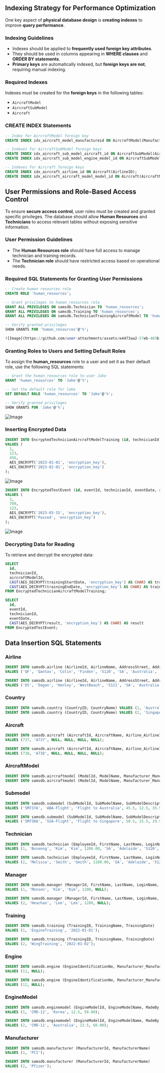 ## **Indexing Strategy for Performance Optimization**
One key aspect of **physical database design** is **creating indexes** to improve **query performance**. 

### **Indexing Guidelines**
- Indexes should be applied to **frequently used foreign key attributes**.
- They should be used in columns appearing in **WHERE clauses** and **ORDER BY statements**.
- **Primary keys** are automatically indexed, but **foreign keys are not**, requiring manual indexing.

### **Required Indexes**
Indexes must be created for the **foreign keys** in the following tables:
- `AircraftModel`
- `AircraftSubModel`
- `Aircraft`

### **CREATE INDEX Statements**
```sql
-- Index for AircraftModel foreign key
CREATE INDEX idx_aircraft_model_manufactureid ON AircraftModel(ManufacturerID);

-- Indexes for AircraftSubModel foreign keys
CREATE INDEX idx_aircraft_sub_model_aircraft_id ON AircraftSubModel(AircraftID);
CREATE INDEX idx_aircraft_sub_model_engine_model_id ON AircraftSubModel(EngineModelID);

-- Indexes for Aircraft foreign keys
CREATE INDEX idx_aircraft_airline_id ON Aircraft(AirlineID);
CREATE INDEX idx_aircraft_aircraft_model_model_id ON Aircraft(AircraftModelModelID);
```
## **User Permissions and Role-Based Access Control**
To ensure **secure access control**, user roles must be created and granted specific privileges. The database should allow **Human Resources** and **Technicians** to access relevant tables without exposing sensitive information.

### **User Permission Guidelines**
- The **Human Resources role** should have full access to manage technician and training records.
- The **Technician role** should have restricted access based on operational needs.

### **Required SQL Statements for Granting User Permissions**
```sql
-- Create human resources role
CREATE ROLE 'human_resources';

-- Grant privileges to human_resources role
GRANT ALL PRIVILEGES ON samsdb.Technician TO 'human_resources';
GRANT ALL PRIVILEGES ON samsdb.Training TO 'human_resources';
GRANT ALL PRIVILEGES ON samsdb.TechnicianTrainingAircraftModel TO 'human_resources';

-- Verify granted privileges
SHOW GRANTS FOR 'human_resources'@'%';

![Image](https://github.com/user-attachments/assets/e4473aa2-57eb-403b-a65a-87341243f557)
```

### **Granting Roles to Users and Setting Default Roles**
To assign the **human_resources** role to a user and set it as their default role, use the following SQL statements:

```sql
-- Grant the human_resources role to user Jake
GRANT 'human_resources' TO 'Jake'@'%';

-- Set the default role for lake
SET DEFAULT ROLE 'human_resources' TO 'Jake'@'%';

-- Verify granted privileges
SHOW GRANTS FOR 'Jake'@'%';
```
![Image](https://github.com/user-attachments/assets/6136e89f-9acc-48b1-98a4-2183db8dc1e6)

### **Inserting Encrypted Data**
```sql
INSERT INTO EncryptedTechnicianAircraftModelTraining (id, technicianId, aircraftModelId, trainingStartDate, trainingEndDate)
VALUES (
  1,
  123,
  456,
  AES_ENCRYPT('2023-01-01', 'encryption_key'),
  AES_ENCRYPT('2023-02-01', 'encryption_key')
);
```
![Image](https://github.com/user-attachments/assets/9a527399-e2db-4357-bb2e-a69e5464bb49)
```sql
INSERT INTO EncryptedTestEvent (id, eventId, technicianId, eventDate, result)
VALUES (
  1,
  789,
  123,
  AES_ENCRYPT('2023-03-15', 'encryption_key'),
  AES_ENCRYPT('Passed', 'encryption_key')
);
```
![Image](https://github.com/user-attachments/assets/93d28e20-0e73-4cb5-aed0-3482d3ca4c1e)

### **Decrypting Data for Reading**
To retrieve and decrypt the encrypted data:
```sql
SELECT 
  id,
  technicianId,
  aircraftModelId,
  CAST(AES_DECRYPT(trainingStartDate, 'encryption_key') AS CHAR) AS trainingStartDate,
  CAST(AES_DECRYPT(trainingEndDate, 'encryption_key') AS CHAR) AS trainingEndDate
FROM EncryptedTechnicianAircraftModelTraining;
```
```sql
SELECT 
  id,
  eventId,
  technicianId,
  eventDate,
  CAST(AES_DECRYPT(result, 'encryption_key') AS CHAR) AS result
FROM EncryptedTestEvent;
```

## **Data Insertion SQL Statements**

### **Airline**
```sql
INSERT INTO samsdb.airline (AirlineId, AirlineName, AddressStreet, AddressSuburb, AddressPostCode, AddressState, AddressCountry, ContactPhone, WebsiteAddress, Country_CountryId) 
VALUES ('QF', 'Qantas', 'Colin', 'Findon', '5120', 'SA', 'Australia', '0411345678', 'www.qantas.com', NULL);

INSERT INTO samsdb.airline (AirlineId, AirlineName, AddressStreet, AddressSuburb, AddressPostCode, AddressState, AddressCountry, ContactPhone, WebsiteAddress, Country_CountryId) 
VALUES ('DS', 'Dagan', 'Henley', 'WestBeach', '5121', 'SA', 'Australia', '0422345678', 'www.dahan.com', NULL);
```

### **Country**
```sql
INSERT INTO samsdb.country (CountryID, CountryName) VALUES (1, 'Australia');
INSERT INTO samsdb.country (CountryID, CountryName) VALUES (2, 'Singapore');
```

### **Aircraft**
```sql
INSERT INTO samsdb.aircraft (AircraftId, AircraftName, Airline_AirlineId, AircraftModel_ModelId, AircraftModel_Manufacturer_ManufacturerId, Engine_EngineIdentificationNo) 
VALUES (737, 'A737', NULL, NULL, NULL, NULL);

INSERT INTO samsdb.aircraft (AircraftId, AircraftName, Airline_AirlineId, AircraftModel_ModelId, AircraftModel_Manufacturer_ManufacturerId, Engine_EngineIdentificationNo) 
VALUES (738, 'A738', NULL, NULL, NULL, NULL);
```

### **AircraftModel**
```sql
INSERT INTO samsdb.aircraftmodel (ModelId, ModelName, Manufacturer_ManufacturerId) VALUES ('M1', 'MA737', NULL);
INSERT INTO samsdb.aircraftmodel (ModelId, ModelName, Manufacturer_ManufacturerId) VALUES ('M2', 'MA738', NULL);
```

### **Submodel**
```sql
INSERT INTO samsdb.submodel (SubModelId, SubModelName, SubModelDescription, Length, Height, WingSpanArea, MaxPayloadWeight, MaxCruisingSpeed, MaxRange, Aircraft_AircraftId, EngineModel_EngineModelId) 
VALUES ('SM737A', 'ABA-Flight', 'Flight to Australia', 45.5, 12.5, 35.9, 1000.00, 850, 6110, NULL, NULL);

INSERT INTO samsdb.submodel (SubModelId, SubModelName, SubModelDescription, Length, Height, WingSpanArea, MaxPayloadWeight, MaxCruisingSpeed, MaxRange, Aircraft_AircraftId, EngineModel_EngineModelId) 
VALUES ('SM738A', 'SSA-Flight', 'Flight to Singapore', 50.5, 15.5, 29.9, 1010.00, 750, 6000, NULL, NULL);
```

### **Technician**
```sql
INSERT INTO samsdb.technician (EmployeeId, FirstName, LastName, LoginName, Salary, AddressState, AddressSuburb, AddressPostCode, Phone, Aircraft_AircraftId, Technician_EmployeeId, Training_TrainingId) 
VALUES (1, 'Boseong', 'Kim', 'Kim', 1200.00, 'SA', 'Adelaide', '5120', '0011345345', NULL, NULL, NULL);

INSERT INTO samsdb.technician (EmployeeId, FirstName, LastName, LoginName, Salary, AddressState, AddressSuburb, AddressPostCode, Phone, Aircraft_AircraftId, Technician_EmployeeId, Training_TrainingId) 
VALUES (2, 'Melissa', 'Smith', 'Smith', 1100.00, 'SA', 'Adelaide', '5120', '0111345345', NULL, NULL, NULL);
```

### **Manager**
```sql
INSERT INTO samsdb.manager (ManagerId, FirstName, LastName, LoginName, Salary, Technician_EmployeeId) 
VALUES (1, 'Monson', 'Kim', 'Kim', 1200, NULL);

INSERT INTO samsdb.manager (ManagerId, FirstName, LastName, LoginName, Salary, Technician_EmployeeId) 
VALUES (2, 'Heachan', 'Lee', 'Lee', 1200, NULL);
```

### **Training**
```sql
INSERT INTO samsdb.training (TrainingID, TrainingName, TrainingDate) 
VALUES (1, 'EngineTraining', '2022-01-01');

INSERT INTO samsdb.training (TrainingID, TrainingName, TrainingDate) 
VALUES (2, 'WingTraining', '2022-01-02');
```

### **Engine**
```sql
INSERT INTO samsdb.engine (EngineIdentificationNo, Manufacturer_ManufacturerId) 
VALUES (11, NULL);

INSERT INTO samsdb.engine (EngineIdentificationNo, Manufacturer_ManufacturerId) 
VALUES (12, NULL);
```

### **EngineModel**
```sql
INSERT INTO samsdb.enginemodel (EngineModelId, EngineModelName, MadeBy, ThrustRange, DryWeight) 
VALUES (1, 'CMD-12', 'Korea', 12.5, 50.00);

INSERT INTO samsdb.enginemodel (EngineModelId, EngineModelName, MadeBy, ThrustRange, DryWeight) 
VALUES (2, 'CMD-11', 'Australia', 13.5, 60.00);
```

### **Manufacturer**
```sql
INSERT INTO samsdb.manufacturer (ManufacturerId, ManufacturerName) 
VALUES (1, 'PCI');

INSERT INTO samsdb.manufacturer (ManufacturerId, ManufacturerName) 
VALUES (2, 'Pfizer');
```
